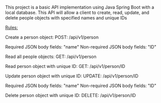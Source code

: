 This project is a basic API implementation using Java Spring Boot with a local database. This API will allow a client to create, read, update, and delete people objects with specified names and unique IDs

<u>Rules:</u>

Create a person object:
POST: /api/v1/person

Required JSON body fields: "name"
Non-required JSON body fields: "ID"

Read all people objects:
GET: /api/v1/person

Read person object with unique ID:
GET: /api/v1/person/ID

Update person object with unique ID:
UPDATE: /api/v1/person/ID

Required JSON body fields: "name"
Non-required JSON body fields: "ID"

Delete person object with unique ID:
DELETE: /api/v1/person/ID




